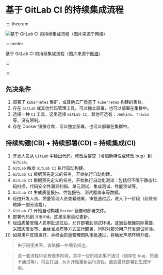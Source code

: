 # 基于 GitLab CI 的持续集成流程

:::: theorem

![基于 GitLab CI 的持续集成流程（图片来源于网络）](https://files.keveon.com/images/yphsu.png)

::: center

基于 GitLab CI 的持续集成流程（图片来源于[网络](http://choerodon.io/zh/docs/user-guide/deployment-pipeline)）

:::

::::

## 先决条件

1. 部署了 `kubernetes` 集群，或其他云厂商基于 `kubernetes` 构建的集群。
2. 存在 `GitLab` 或其他代码管理工具。可以独立部署，也可以部署在集群中。
3. 选择一种 `CI` 工具，这里选择 `GitLab CI`，其他可选有：`Jenkins`、`Travis` 等，没有限制。
4. 存在 Docker 镜像仓库，可以独立部署，也可以部署在集群中。

## 持续构建(CB) + 持续部署(CD) = 持续集成(CI)

1. 开发人员从 `GitLab` 中检出代码。修改后提交（增加新特性或修改 bug）到 `GitLab`。
2. `GitLab` 触发 `GitLab CI` 执行自动构建。
3. `GitLab CI` 根据预先定义的任务，开始执行自动构建。
4. `GitLab CI` 根据预先定义的任务，开始执行自动化测试：包括但不限于静态代码扫描、代码安全性漏洞扫描、单元测试、集成测试、性能测试等。
5. `GitLab CI` 生成质量报告、性能报告、测试覆盖率等数据。
6. 经由开发人员、质量管理人员查看结果，审批通过后，进入下一阶段（此处省略掉一部分流程）。
7. `GitLab CI` 开始自动构建 `Docker` 镜像和部署文件。
8. 部署代码到 `开发环境`，这里采用滚动更新。
9. 经由质量管理人员审批通过后，允许部署到测试环境，这里会根据实际需要，采取灰度发布、金丝雀发布等方式进行部署，同时对部分用户开发测试体验。
10. 如果用户反馈良好，并经由质量管理团队审批通过，将触发声场环境升级。

> 由于时间关系，省略掉一些细节描述。

> 这一套流程中会有很多阶段，其中一些阶段如果不通过（如存在 bug、质量不通过等），将会打回，从头开始重新运行流程，直到最终部署到生成环境。
